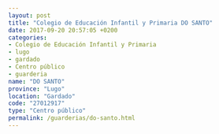 ```yaml
---
layout: post
title: "Colegio de Educación Infantil y Primaria DO SANTO"
date: 2017-09-20 20:57:05 +0200
categories:
- Colegio de Educación Infantil y Primaria
- lugo
- gardado
- Centro público
- guarderia
name: "DO SANTO"
province: "Lugo"
location: "Gardado"
code: "27012917"
type: "Centro público"
permalink: /guarderias/do-santo.html
---
```

